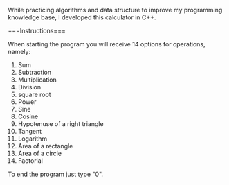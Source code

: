 While practicing algorithms and data structure to improve my programming knowledge base, I developed this calculator in C++.

===Instructions===

When starting the program you will receive 14 options for operations, namely:
1) Sum
2) Subtraction
3) Multiplication
4) Division
5) square root
6) Power
7) Sine
8) Cosine
9) Hypotenuse of a right triangle
10) Tangent
11) Logarithm
12) Area of a rectangle
13) Area of a circle
14) Factorial

To end the program just type "0".